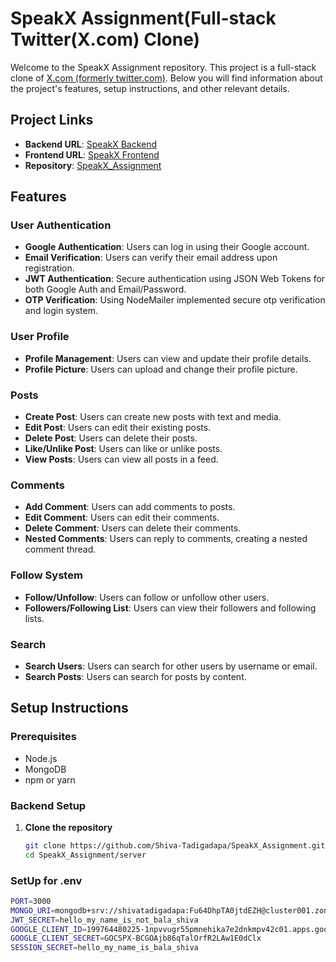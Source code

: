 # SpeakX Assignment(Full-stack Twitter(X.com) Clone)

Welcome to the SpeakX Assignment repository. This project is a full-stack clone of [X.com (formerly twitter.com)](https://twitter.com/). Below you will find information about the project's features, setup instructions, and other relevant details.

## Project Links

- **Backend URL**: [SpeakX Backend](https://speakx-assignment-m1b0.onrender.com/)
- **Frontend URL**: [SpeakX Frontend](https://speak-x-shiva-assignment.vercel.app/)
- **Repository**: [SpeakX_Assignment](https://github.com/Shiva-Tadigadapa/SpeakX_Assignment/)

## Features

### User Authentication
- **Google Authentication**: Users can log in using their Google account.
- **Email Verification**: Users can verify their email address upon registration. 
- **JWT Authentication**: Secure authentication using JSON Web Tokens for both Google Auth and Email/Password.
- **OTP Verification**: Using NodeMailer implemented secure otp verification and login system.

### User Profile
- **Profile Management**: Users can view and update their profile details.
- **Profile Picture**: Users can upload and change their profile picture.

### Posts
- **Create Post**: Users can create new posts with text and media.
- **Edit Post**: Users can edit their existing posts.
- **Delete Post**: Users can delete their posts.
- **Like/Unlike Post**: Users can like or unlike posts.
- **View Posts**: Users can view all posts in a feed.

### Comments
- **Add Comment**: Users can add comments to posts.
- **Edit Comment**: Users can edit their comments.
- **Delete Comment**: Users can delete their comments.
- **Nested Comments**: Users can reply to comments, creating a nested comment thread.

### Follow System
- **Follow/Unfollow**: Users can follow or unfollow other users.
- **Followers/Following List**: Users can view their followers and following lists.

### Search
- **Search Users**: Users can search for other users by username or email.
- **Search Posts**: Users can search for posts by content.

## Setup Instructions

### Prerequisites
- Node.js
- MongoDB
- npm or yarn

### Backend Setup
1. **Clone the repository**
   ```bash
   git clone https://github.com/Shiva-Tadigadapa/SpeakX_Assignment.git
   cd SpeakX_Assignment/server

### SetUp for .env
 ```bash
PORT=3000
MONGO_URI=mongodb+srv://shivatadigadapa:Fu64DhpTA0jtdEZH@cluster001.zonnttz.mongodb.net/?retryWrites=true&w=majority&appName=Cluster001
JWT_SECRET=hello_my_name_is_not_bala_shiva
GOOGLE_CLIENT_ID=199764480225-1npvvugr55pmnehika7e2dnkmpv42c01.apps.googleusercontent.com
GOOGLE_CLIENT_SECRET=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
SESSION_SECRET=hello_my_name_is_bala_shiva

